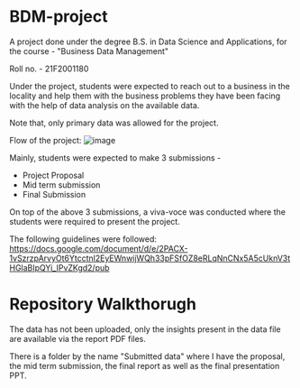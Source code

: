 # BDM-project

A project done under the degree B.S. in Data Science and Applications, for the course - "Business Data Management"

Roll no. - 21F2001180


Under the project, students were expected to reach out to a business in the locality and help them with the business problems they have been facing with the help of data analysis on the available data.

Note that, only primary data was allowed for the project.


Flow of the project:
![image](https://user-images.githubusercontent.com/72565203/236659465-9898d54e-2493-4749-b5c8-b83f34a1356f.png)


Mainly, students were expected to make 3 submissions - 
- Project Proposal
- Mid term submission
- Final Submission

On top of the above 3 submissions, a viva-voce was conducted where the students were required to present the project.

The following guidelines were followed: https://docs.google.com/document/d/e/2PACX-1vSzrzpArvyOt6Ytcctnl2EyEWnwijWQh33pFSfOZ8eRLqNnCNx5A5cUknV3tHGlaBIpQYi_IPvZKgd2/pub

# Repository Walkthorugh

The data has not been uploaded, only the insights present in the data file are available via the report PDF files.

There is a folder by the name "Submitted data" where I have the proposal, the mid term submission, the final report as well as the final presentation PPT.
